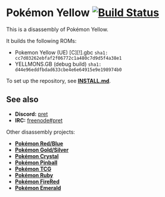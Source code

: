 # Pokémon Yellow [![Build Status][ci-badge]][ci]

This is a disassembly of Pokémon Yellow.

It builds the following ROMs:

- Pokemon Yellow (UE) [C][!].gbc  `sha1: cc7d03262ebfaf2f06772c1a480c7d9d5f4a38e1`
- YELLMONS.GB (debug build) `sha1: d44e96eddfbdad633cbe4e6e64915e9e198974b0`

To set up the repository, see [**INSTALL.md**](INSTALL.md).


## See also

- **Discord:** [pret][discord]
- **IRC:** [freenode#pret][irc]

Other disassembly projects:

- [**Pokémon Red/Blue**][pokered]
- [**Pokémon Gold/Silver**][pokegold]
- [**Pokémon Crystal**][pokecrystal]
- [**Pokémon Pinball**][pokepinball]
- [**Pokémon TCG**][poketcg]
- [**Pokémon Ruby**][pokeruby]
- [**Pokémon FireRed**][pokefirered]
- [**Pokémon Emerald**][pokeemerald]

[pokered]: https://github.com/pret/pokered
[pokegold]: https://github.com/pret/pokegold
[pokecrystal]: https://github.com/pret/pokecrystal
[pokepinball]: https://github.com/pret/pokepinball
[poketcg]: https://github.com/pret/poketcg
[pokeruby]: https://github.com/pret/pokeruby
[pokefirered]: https://github.com/pret/pokefirered
[pokeemerald]: https://github.com/pret/pokeemerald
[discord]: https://discord.gg/d5dubZ3
[irc]: https://kiwiirc.com/client/irc.freenode.net/?#pret
[ci]: https://github.com/pret/pokeyellow/actions
[ci-badge]: https://github.com/pret/pokeyellow/actions/workflows/main.yml/badge.svg
